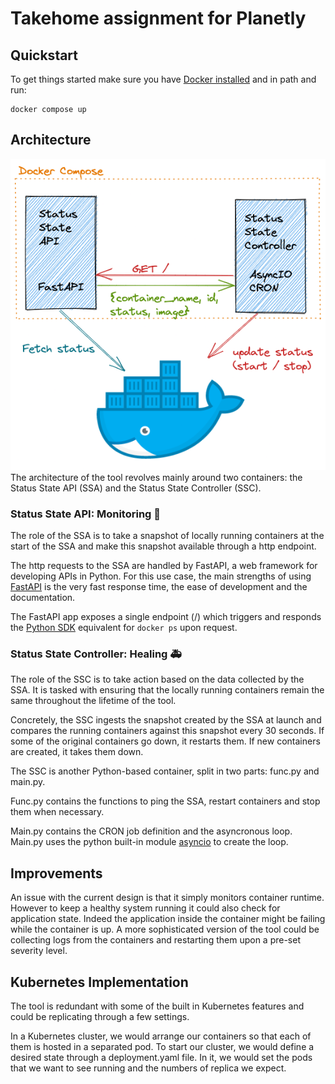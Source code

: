 # Takehome assignment for Planetly

## Quickstart
To get things started make sure you have [Docker installed](https://docs.docker.com/get-docker/) and in path and run:
```
docker compose up
```

## Architecture
![Schematic of architecture](/schematic_planetly.png)
The architecture of the tool revolves mainly around two containers: the Status State API (SSA) and the Status State Controller (SSC).
### Status State API: Monitoring 👀
The role of the SSA is to take a snapshot of locally running containers at the start of the SSA and make this snapshot available through a http endpoint.

The http requests to the SSA are handled by FastAPI, a web framework for developing APIs in Python.
For this use case, the main strengths of using [FastAPI](https://github.com/tiangolo/fastapi) is the very fast response time, the ease of development and the documentation.

The FastAPI app exposes a single endpoint (/) which triggers and responds the [Python SDK](https://docker-py.readthedocs.io/en/stable/containers.html) equivalent for ```docker ps``` upon request. 

### Status State Controller: Healing 🚑
The role of the SSC is to take action based on the data collected by the SSA. It is tasked with ensuring that the locally running containers remain the same throughout the lifetime of the tool. 

Concretely, the SSC ingests the snapshot created by the SSA at launch and compares the running containers against this snapshot every 30 seconds. If some of the original containers go down, it restarts them. If new containers are created, it takes them down.

The SSC is another Python-based container, split in two parts: func.py and main.py. 

Func.py contains the functions to ping the SSA, restart containers and stop them when necessary.

Main.py contains the CRON job definition and the asyncronous loop. Main.py uses the python built-in module [asyncio](https://docs.python.org/3/library/asyncio.html) to create the loop.

## Improvements
An issue with the current design is that it simply monitors container runtime. However to keep a healthy system running it could also check for application state. Indeed the application inside the container might be failing while the container is up.
A more sophisticated version of the tool could be collecting logs from the containers and restarting them upon a pre-set severity level.
## Kubernetes Implementation
The tool is redundant with some of the built in Kubernetes features and could be replicating through a few settings.
<!-- Inside Kubernetes pods, the kubelet can perform the restarting function of the tool by setting the [restartPolicy](https://kubernetes.io/docs/concepts/workloads/pods/pod-lifecycle/) to 'Always' or 'OnFailure'. -->

In a Kubernetes cluster, we would arrange our containers so that each of them is hosted in a separated pod. To start our cluster, we would define a desired state through a deployment.yaml file. In it, we would set the pods that we want to see running and the numbers of replica we expect.